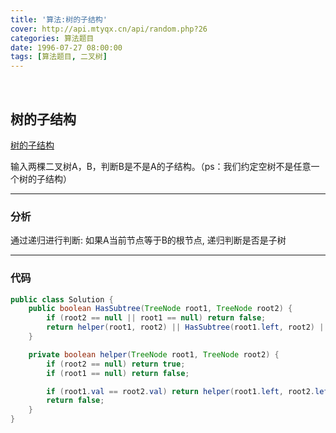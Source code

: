 ```yaml
---
title: '算法:树的子结构'
cover: http://api.mtyqx.cn/api/random.php?26
categories: 算法题目
date: 1996-07-27 08:00:00
tags: [算法题目, 二叉树]
---
```


<br/>

<!--more-->

## 树的子结构

[树的子结构](https://www.nowcoder.com/practice/6e196c44c7004d15b1610b9afca8bd88?tpId=13&tqId=11170&tPage=1&rp=1&ru=%2Fta%2Fcoding-interviews&qru=%2Fta%2Fcoding-interviews%2Fquestion-ranking)

输入两棵二叉树A，B，判断B是不是A的子结构。（ps：我们约定空树不是任意一个树的子结构）

****

### 分析

通过递归进行判断: 如果A当前节点等于B的根节点, 递归判断是否是子树

****

### 代码

```java
public class Solution {
    public boolean HasSubtree(TreeNode root1, TreeNode root2) {
        if (root2 == null || root1 == null) return false;
        return helper(root1, root2) || HasSubtree(root1.left, root2) || HasSubtree(root1.right, root2);
    }

    private boolean helper(TreeNode root1, TreeNode root2) {
        if (root2 == null) return true;
        if (root1 == null) return false;

        if (root1.val == root2.val) return helper(root1.left, root2.left) && helper(root1.right, root2.right);
        return false;
    }
}
```

